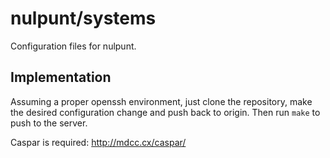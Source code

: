 nulpunt/systems
===============

Configuration files for nulpunt.



Implementation
--------------

Assuming a proper openssh environment, just clone the repository, make the
desired configuration change and push back to origin. Then run `make` to push
to the server.

Caspar is required: <http://mdcc.cx/caspar/>
